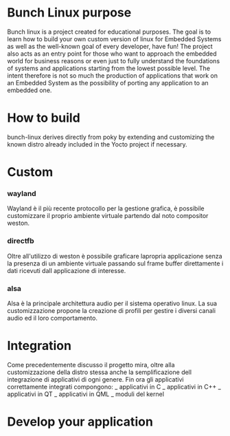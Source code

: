 # Bunch Linux purpose
Bunch linux is a project created for educational purposes. The goal is to learn how to build your own custom version of linux for Embedded Systems as well as the well-known goal of every developer, have fun!
The project also acts as an entry point for those who want to approach the embedded world for business reasons or even just to fully understand the foundations of systems and applications starting from the lowest possible level.
The intent therefore is not so much the production of applications that work on an Embedded System as the possibility of porting any application to an embedded one.

# How to build
bunch-linux derives directly from poky by extending and customizing the known distro already included in the Yocto project if necessary.
    

# Custom
### wayland
Wayland è il più recente protocollo per la gestione grafica, è possibile customizzare il proprio ambiente virtuale partendo dal noto compositor weston.  
### directfb
Oltre all'utilizzo di weston è possibile graficare lapropria applicazione senza la presenza di un ambiente virtuale passando sul frame buffer direttamente i dati ricevuti dall applicazione di interesse.
### alsa
Alsa è la principale architettura audio per il sistema operativo linux. La sua customizzazione propone la creazione di profili per gestire i diversi canali audio ed il loro comportamento. 

# Integration
Come precedentemente discusso il progetto mira, oltre alla customizzazione della distro stessa anche la semplificazione dell integrazione di applicativi di ogni genere.
Fin ora gli applicativi correttamente integrati compongono:
_ applicativi in C
_ applicativi in C++
_ applicativi in QT
_ applicativi in QML
_ moduli del kernel

# Develop your application

